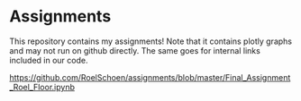 # Assignments

This repository contains my assignments! Note that it contains plotly graphs and may not run on github directly. The same goes for internal links included in our code.

https://github.com/RoelSchoen/assignments/blob/master/Final_Assignment_Roel_Floor.ipynb
